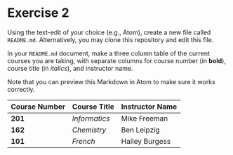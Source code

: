 # Exercise 2
Using the text-edit of your choice (e.g., Atom), create a new file called `README.md`. Alternatively, you may clone this repository and edit this file.

In your `README.md` document, make a three column table of the current courses you are taking, with separate columns for course number (in **bold**), course title (in _italics_), and instructor name.

Note that you can preview this Markdown in Atom to make sure it works correctly.

| Course Number | Course Title | Instructor Name |
| ------------- | ------------ | --------------- |  
| **201** | _Informatics_ | Mike Freeman|
| **162**| _Chemistry_ | Ben Leipzig |
| **101**| _French_ | Hailey Burgess |
